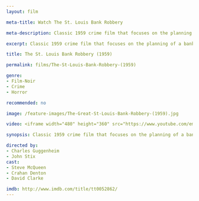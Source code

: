 ```yaml
---
layout: film

meta-title: Watch The St. Louis Bank Robbery

meta-description: Classic 1959 crime film that focuses on the planning of a bank robbery in St. Louis. Watch classic films at La Filmothèque.

excerpt: Classic 1959 crime film that focuses on the planning of a bank robbery in St. Louis. Steve McQueen stars as a college dropout, hoping that the stolen money would help him go back to college. Unfortunately, the robbery doesn't go off as planned. The movie is based on a real 1953 bank robbery attempt in St. Louis.

title: The St. Louis Bank Robbery (1959)

permalink: films/The-St-Louis-Bank-Robbery-(1959)

genre:
- Film-Noir
- Crime
- Horror

recommended: no

image: /feature-images/The-Great-St-Louis-Bank-Robbery-(1959).jpg

video: <iframe width="480" height="360" src="https://www.youtube.com/embed/8COkakAg4eI?rel=0&amp;showinfo=0" frameborder="0" allowfullscreen></iframe>

synopsis: Classic 1959 crime film that focuses on the planning of a bank robbery in St. Louis. Steve McQueen stars as a college dropout, hoping that the stolen money would help him go back to college. Unfortunately, the robbery doesn't go off as planned. The movie is based on a real 1953 bank robbery attempt in St. Louis.

directed by:
- Charles Guggenheim
- John Stix
cast:
- Steve McQueen
- Crahan Denton
- David Clarke

imdb: http://www.imdb.com/title/tt0052862/
---
```


